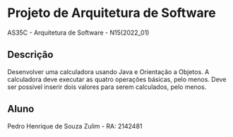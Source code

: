 # Projeto de Arquitetura de Software

AS35C - Arquitetura de Software - N15(2022_01)

## Descrição

Desenvolver uma calculadora usando Java e Orientação a Objetos.
A calculadora deve executar as quatro operações básicas, pelo menos.
Deve ser possível inserir dois valores para serem calculados, pelo menos.

## Aluno

Pedro Henrique de Souza Zulim - RA: 2142481